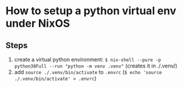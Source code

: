 # How to setup a python virtual env under NixOS

## Steps

1. create a virtual python environment:
   `$ nix-shell --pure -p python38Full --run "python -m venv .venv"`
   (creates it in ./.venv/)
2. add `source ./.venv/bin/activate` to `.envrc` (`$ echo 'source
   ./.venv/bin/activate' > .envrc`)
